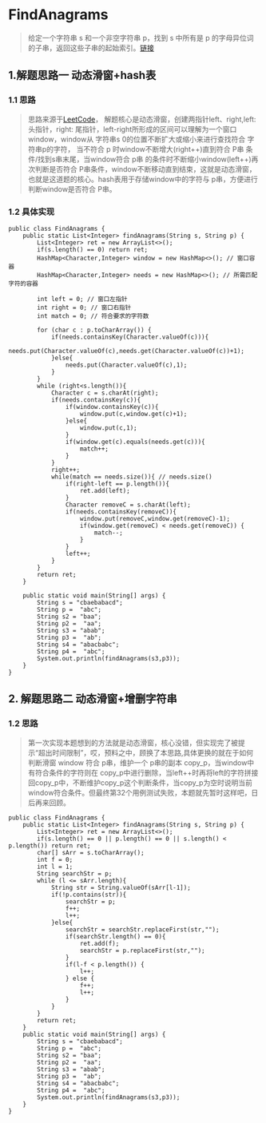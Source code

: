 # FindAnagrams
> 给定一个字符串 s 和一个非空字符串 p，找到 s 中所有是 p 的字母异位词的子串，返回这些子串的起始索引。[链接](https://leetcode-cn.com/problems/find-all-anagrams-in-a-string/)

## 1.解题思路一 动态滑窗+hash表
### 1.1 思路 
> 思路来源于[LeetCode](https://leetcode-cn.com/problems/find-all-anagrams-in-a-string/solution/hua-dong-chuang-kou-tong-yong-si-xiang-jie-jue-zi-/)，
> 解题核心是动态滑窗，创建两指针left、right,left:头指针，right: 尾指针，left-right所形成的区间可以理解为一个窗口window，window从 字符串s 0的位置不断扩大或缩小来进行查找符合 字符串p的字符，
当不符合 p 时window不断增大(right++)直到符合 P串 条件/找到s串末尾，当window符合 p串 的条件时不断缩小window(left++)再次判断是否符合 P串条件，window不断移动直到结束，这就是动态滑窗，也就是这道题的核心。hash表用于存储window中的字符与 p串，方便进行判断window是否符合 P串。
### 1.2 具体实现
```
public class FindAnagrams {
    public static List<Integer> findAnagrams(String s, String p) {
        List<Integer> ret = new ArrayList<>();
        if(s.length() == 0) return ret;
        HashMap<Character,Integer> window = new HashMap<>(); // 窗口容器
        HashMap<Character,Integer> needs = new HashMap<>(); // 所需匹配字符的容器

        int left = 0; // 窗口左指针
        int right = 0; // 窗口右指针
        int match = 0; // 符合要求的字符数

        for (char c : p.toCharArray()) {
            if(needs.containsKey(Character.valueOf(c))){
                needs.put(Character.valueOf(c),needs.get(Character.valueOf(c))+1);
            }else{
                needs.put(Character.valueOf(c),1);
            }
        }
        while (right<s.length()){
            Character c = s.charAt(right);
            if(needs.containsKey(c)){
                if(window.containsKey(c)){
                    window.put(c,window.get(c)+1);
                }else{
                    window.put(c,1);
                }
                if(window.get(c).equals(needs.get(c))){
                    match++;
                }
            }
            right++;
            while(match == needs.size()){ // needs.size()
                if(right-left == p.length()){
                    ret.add(left);
                }
                Character removeC = s.charAt(left);
                if(needs.containsKey(removeC)){
                    window.put(removeC,window.get(removeC)-1);
                    if(window.get(removeC) < needs.get(removeC)) {
                        match--;
                    }
                }
                left++;
            }
        }
        return ret;
    }

    public static void main(String[] args) {
        String s = "cbaebabacd";
        String p =  "abc";
        String s2 = "baa";
        String p2 =  "aa";
        String s3 = "abab";
        String p3 =  "ab";
        String s4 = "abacbabc";
        String p4 =  "abc";
        System.out.println(findAnagrams(s3,p3));
    }
}
```







## 2. 解题思路二 动态滑窗+增删字符串
### 1.2 思路
> 第一次实现本题想到的方法就是动态滑窗，核心没错，但实现完了被提示“超出时间限制”，哎，预料之中，顾换了本思路,具体更换的就在于如何判断滑窗 window 符合 p串，维护一个 p串的副本 copy_p，当window中有符合条件的字符则在 copy_p中进行删除，当left++时再将left的字符拼接回copy_p中，不断维护copy_p这个判断条件，当copy_p为空时说明当前window符合条件。但最终第32个用例测试失败，本题就先暂时这样吧，日后再来回顾。
```
public class FindAnagrams {
    public static List<Integer> findAnagrams(String s, String p) {
        List<Integer> ret = new ArrayList<>();
        if(s.length() == 0 || p.length() == 0 || s.length() < p.length()) return ret;
        char[] sArr = s.toCharArray();
        int f = 0;
        int l = 1;
        String searchStr = p;
        while (l <= sArr.length){
            String str = String.valueOf(sArr[l-1]);
            if(!p.contains(str)){
                searchStr = p;
                f++;
                l++;
            }else{
                searchStr = searchStr.replaceFirst(str,"");
                if(searchStr.length() == 0){
                    ret.add(f);
                    searchStr = p.replaceFirst(str,"");
                }
                if(l-f < p.length()) {
                    l++;
                } else {
                    f++;
                    l++;
                }
            }
        }
        return ret;
    }
    public static void main(String[] args) {
        String s = "cbaebabacd";
        String p =  "abc";
        String s2 = "baa";
        String p2 =  "aa";
        String s3 = "abab";
        String p3 =  "ab";
        String s4 = "abacbabc";
        String p4 =  "abc";
        System.out.println(findAnagrams(s3,p3));
    }
}

```
